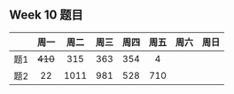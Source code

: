 
## Week 10 题目
|       | 周一   | 周二   |  周三 |   周四 |   周五  | 周六 |  周日 |
| :----:| :----:| :----:|:----:  |:----: |:----: |:----:|:----: |
| 题1   | ~~410~~ 	| 315	 |   363    |  354  |4   | 
| 题2   | 22    | 1011     | 981    |  528  |710  |


